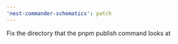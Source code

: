 ```yaml
---
'nest-commander-schematics': patch
---
```


Fix the directory that the pnpm publish command looks at
